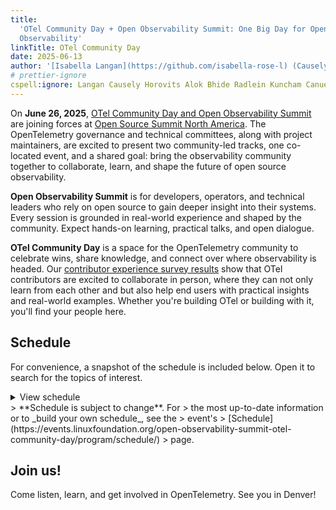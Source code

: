 ```yaml
---
title:
  'OTel Community Day + Open Observability Summit: One Big Day for Open Source
  Observability'
linkTitle: OTel Community Day
date: 2025-06-13
author: '[Isabella Langan](https://github.com/isabella-rose-l) (Causely)'
# prettier-ignore
cspell:ignore: Langan Causely Horovits Alok Bhide Radlein Kuncham Canuel Danielson OllyGarden Vashistha Kumar Baylis Roshore Budhaditya Bhattacharya Ravindra Bhargava Distrogen Braydon Kains Mansi Agrawal Todea Aircall Liudmila Molkova Cijo Jernigan Spec-tacular Helmuth Krietz Prasad Mujumdar Okahu Vijay Heffner Huxing Zhang Minghui
---
```


On **June 26, 2025**,
[OTel Community Day and Open Observability Summit](https://events.linuxfoundation.org/open-observability-summit-otel-community-day/)
are joining forces at
[Open Source Summit North America](https://events.linuxfoundation.org/open-source-summit-north-america/).
The OpenTelemetry governance and technical committees, along with project
maintainers, are excited to present two community-led tracks, one co-located
event, and a shared goal: bring the observability community together to
collaborate, learn, and shape the future of open source observability.

**Open Observability Summit** is for developers, operators, and technical
leaders who rely on open source to gain deeper insight into their systems. Every
session is grounded in real-world experience and shaped by the community. Expect
hands-on learning, practical talks, and open dialogue.

**OTel Community Day** is a space for the OpenTelemetry community to celebrate
wins, share knowledge, and connect over where observability is headed. Our
[contributor experience survey results](../contribex-survey-results/)
show that OTel contributors are excited to collaborate in person, where they can
not only learn from each other and but also help end users with practical
insights and real-world examples. Whether you're building OTel or building with
it, you'll find your people here.

## Schedule

For convenience, a snapshot of the schedule is included below. Open it to search
for the topics of interest.

<details>
<summary class="mb-3">View schedule</summary>

### Welcome + Keynotes

- **[Welcome + Opening Remarks](https://otelopenobservabilityna25.sched.com/event/223Or/welcome-+-opening-remarks-austin-parker-honeycomb)**<br>
  by Austin Parker, honeycomb.io<br> 9:00am – 9:05am<br> Bluebird Ballroom 1C
  (Level 1 - Terrace Level)

- **[Keynote: Hybrid Cloud Architecture: Making Big Bets on Open Standards](https://otelopenobservabilityna25.sched.com/event/24dNu/keynote-hybrid-cloud-architecture-making-big-bets-on-open-standards-margaret-dawson-chronosphere)**<br>
  by Margaret Dawson, Chronosphere<br> 9:08am – 9:18am<br> Bluebird Ballroom 1C
  (Level 1 - Terrace Level)

- **[Sponsored Keynote: Foundation-Led Innovation: OpenSearch's Impact on Modern Data Insights](https://otelopenobservabilityna25.sched.com/event/228KZ/sponsored-keynote-foundation-led-innovation-opensearchs-impact-on-modern-data-insights-dotan-horovits-aws-opensearch)**<br>
  by Dotan Horovits, AWS OpenSearch<br> 9:21am – 9:26am<br> Bluebird Ballroom 1C
  (Level 1 - Terrace Level)

- **[Keynote: OpenTelemetry and the Future of Open Source Observability](https://otelopenobservabilityna25.sched.com/event/24QRq/keynote-opentelemetry-and-the-future-of-open-source-observability-austin-parker-honeycomb)**<br>
  by Austin Parker, honeycomb.io<br> 9:29am – 9:39am<br> Bluebird Ballroom 1C
  (Level 1 - Terrace Level)

- **[Sponsored Keynote: Manage Logging Costs While Preserving Value](https://otelopenobservabilityna25.sched.com/event/24R7L/sponsored-keynote-manage-logging-costs-while-preserving-value-alok-bhide-chronosphere)**<br>
  by Alok Bhide, Chronosphere<br> 9:42am – 9:47am<br> Bluebird Ballroom 1C
  (Level 1 - Terrace Level)

- **[Sponsored Keynote: Why Semantic Conventions Are OpenTelemetry's Most Important Contribution](https://otelopenobservabilityna25.sched.com/event/24R7t/sponsored-keynote-why-semantic-conventions-are-opentelemetrys-most-important-contribution-gordon-radlein-datadog)**<br>
  by Gordon Radlein, Datadog<br> 9:50am – 9:55am<br> Bluebird Ballroom 1C (Level
  1 - Terrace Level)

- **[Keynote: Supercharging Observability with LLMs](https://otelopenobservabilityna25.sched.com/event/25Uhx/keynote-supercharging-observability-with-llms-alolita-sharma-apple)**<br>
  by Alolita Sharma, Apple<br> 9:58am – 10:08am<br> Bluebird Ballroom 1C (Level
  1 - Terrace Level)

### Technical Talks & Breakouts

- **[Building Composable OTel Pipelines: CI/CD, Testing, Team-First, and Scalable Design](https://otelopenobservabilityna25.sched.com/event/24Jot)**<br>
  by Anil Kuncham & Joe Canuel, DoorDash<br> 10:25am – 10:50am MDT<br> Bluebird
  Ballroom 1C (Level 1 - Terrace Level)

- **[The Life of a Span](https://otelopenobservabilityna25.sched.com/event/223A3/the-life-of-a-span-yuri-oliveira-ollygarden-jamie-danielson-honeycomb)**<br>
  by Jamie Danielson, Honeycomb & Yuri Oliveira, OllyGarden<br> 10:25am –
  10:50am MDT<br> Bluebird Ballroom 2A (Level 1 - Terrace Level)

- **[Telemetry Showdown: Fluent Bit vs. OpenTelemetry Collector – A Comprehensive Benchmark Analysis](https://otelopenobservabilityna25.sched.com/event/24Jow)**<br>
  by Henrik Rexed, Dynatrace<br> 10:55am – 11:20am MDT<br> Bluebird Ballroom 1C
  (Level 1 - Terrace Level)

- **[Scaling OpenTelemetry for Modern Workloads: From Mobile to Mainframe](https://otelopenobservabilityna25.sched.com/event/223A6/scaling-opentelemetry-for-modern-workloads-from-mobile-to-mainframe-vashistha-kumar-singh-martin-tali-broadcom)**<br>
  by Vashistha Kumar Singh & Martin Tali, Broadcom<br> 10:55am – 11:20am MDT<br>
  Bluebird Ballroom 2A (Level 1 - Terrace Level)

- **[Correlating Application and Database Performance Using OpenTelemetry](https://otelopenobservabilityna25.sched.com/event/24Joz/correlating-application-and-database-performance-using-opentelemetry-lin-lin-tammy-baylis-solarwinds)**<br>
  by Lin Lin & Tammy Baylis, SolarWinds<br> 11:25am – 11:50am MDT<br> Bluebird
  Ballroom 1C (Level 1 - Terrace Level)

- **[The Signal in the Storm: Practical Strategies for Managing Telemetry Overload](https://otelopenobservabilityna25.sched.com/event/223A9/the-signal-in-the-storm-practical-strategies-for-managing-telemetry-overload-endre-sara-causely-inc)**<br>
  by Endre Sara, Causely<br> 11:25am – 11:50am MDT<br> Bluebird Ballroom 2A
  (Level 1 - Terrace Level)

### Lightning Talks

- **[Faster Insights and Improved Accuracy: Spotify's Prometheus Upgrade](https://otelopenobservabilityna25.sched.com/event/24Jp2/cl-lightning-talk-faster-insights-and-improved-accuracy-spotifys-prometheus-upgrade-lauren-roshore-spotify)**<br>
  by Lauren Roshore, Spotify<br> 11:55am – 12:10pm MDT<br> Bluebird Ballroom 1C
  (Level 1 - Terrace Level)

- **[Beyond Good Enough: Why We Want a Kotlin API and SDK](https://otelopenobservabilityna25.sched.com/event/223AC/cl-lightning-talk-beyond-good-enough-why-we-want-a-kotlin-api-and-sdk-hanson-ho-embrace)**<br>
  by Hanson Ho, Embrace<br> 11:55am – 12:10pm MDT<br> Bluebird Ballroom 2A
  (Level 1 - Terrace Level)

- **[Weaving Legacy and OpenTelemetry: A Schema Strategy With Weaver](https://otelopenobservabilityna25.sched.com/event/24Jp5/cl-lightning-talk-weaving-legacy-and-opentelemetry-a-schema-strategy-with-weaver-andrew-wang-comcast)**<br>
  by Andrew Wang, Comcast<br> 12:15pm – 12:30pm MDT<br> Bluebird Ballroom 1C
  (Level 1 - Terrace Level)

- **[Avoiding Chaotic Dysfunction: The 'Don't Do This' Guide To OpenTelemetry](https://otelopenobservabilityna25.sched.com/event/223AU/cl-lightning-talk-avoiding-chaotic-dysfunction-the-dont-do-this-guide-to-opentelemetry-budhaditya-bhattacharya-tyk)**<br>
  by Budhaditya Bhattacharya, Tyk<br> 12:15pm – 12:30pm MDT<br> Bluebird
  Ballroom 2A (Level 1 - Terrace Level)

- **[Observability-First DevSecOps: Building Resilient Multi-Cloud Pipelines With OpenTelemetry and GitOps](https://otelopenobservabilityna25.sched.com/event/24Jp8/cl-lightning-talk-observability-first-devsecops-building-resilient-multi-cloud-pipelines-with-opentelemetry-and-gitops-ravindra-bhargava-ups)**<br>
  by Ravindra Bhargava, UPS<br> 1:30pm – 1:45pm MDT<br> Bluebird Ballroom 1C
  (Level 1 - Terrace Level)

- **[Introducing Distrogen: A Tool for Generating OpenTelemetry Collector Distributions](https://otelopenobservabilityna25.sched.com/event/223AR/cl-lightning-talk-introducing-distrogen-a-tool-for-generating-opentelemetry-collector-distributions-braydon-kains-google)**<br>
  by Braydon Kains, Google<br> 1:30pm – 1:45pm MDT<br> Bluebird Ballroom 2A
  (Level 1 - Terrace Level)

- **[Observability at Scale: Building Cloud Native Pipelines for AI Infrastructure](https://otelopenobservabilityna25.sched.com/event/24JpB/cl-lightning-talk-observability-at-scale-building-cloud-native-pipelines-for-ai-infrastructure-mansi-agrawal-linkedin)**<br>
  by Mansi Agrawal, LinkedIn<br> 1:50pm – 2:05pm MDT<br> Bluebird Ballroom 1C
  (Level 1 - Terrace Level)

- **[From Zero To Developer: My One Year Serendipity Journey With OpenTelemetry](https://otelopenobservabilityna25.sched.com/event/223Ad/cl-lightning-talk-from-zero-to-developer-my-one-year-serendipity-journey-with-opentelemetry-diana-todea-aircall)**<br>
  by Diana Todea, Aircall<br> 1:50pm – 2:05pm MDT<br> Bluebird Ballroom 2A
  (Level 1 - Terrace Level)

### Afternoon Talks & Panels

- **[Telemetry Pipelines: Never Gonna Let You Down](https://otelopenobservabilityna25.sched.com/event/24JpE/telemetry-pipelines-never-gonna-let-you-down-yuri-oliveira-ollygarden-alex-boten-honeycomb)**<br>
  by Yuri Oliveira, OllyGarden & Alex Boten, Honeycomb<br> 2:10pm – 2:35pm
  MDT<br> Bluebird Ballroom 1C (Level 1 - Terrace Level)

- **[Tricked Out Traces](https://otelopenobservabilityna25.sched.com/event/223AF/tricked-out-traces-henrik-rexed-dynatrace)**<br>
  by Henrik Rexed, Dynatrace<br> 2:10pm – 2:35pm MDT<br> Bluebird Ballroom 2A
  (Level 1 - Terrace Level)

- **[No Dependencies. No Plugins. Just Native OpenTelemetry](https://otelopenobservabilityna25.sched.com/event/24JpH/no-dependencies-no-plugins-just-native-opentelemetry-liudmila-molkova-microsoft)**<br>
  by Liudmila Molkova, Microsoft<br> 2:40pm – 3:05pm MDT<br> Bluebird Ballroom
  1C (Level 1 - Terrace Level)

- **[Beyond OTLP: Unlocking the Potential of OS-native Tracing](https://otelopenobservabilityna25.sched.com/event/223Aa/beyond-otlp-unlocking-the-potential-of-os-native-tracing-cijo-thomas-chris-gray-microsoft-corporation)**<br>
  by Cijo Thomas & Chris Gray, Microsoft Corporation<br> 2:40pm – 3:05pm MDT<br>
  Bluebird Ballroom 2A (Level 1 - Terrace Level)

- **[Let's Generate Art and Traces!](https://otelopenobservabilityna25.sched.com/event/24JpK/lets-generate-art-and-traces-tiffany-jernigan-grafana-labs)**<br>
  by Tiffany Jernigan, Grafana Labs<br> 3:10pm – 3:35pm MDT<br> Bluebird
  Ballroom 1C (Level 1 - Terrace Level)

- **[Panel: The Spec-tacular Game Show](https://otelopenobservabilityna25.sched.com/event/223AX/panel-the-spec-tacular-game-show-liudmila-molkova-microsoft-ted-young-servicenow-tyler-helmuth-jamie-danielson-alex-boten-honeycomb)**<br>
  by Liudmila Molkova (Microsoft), Ted Young (ServiceNow), Tyler Helmuth, Jamie
  Danielson & Alex Boten (Honeycomb)<br> 3:10pm – 3:45pm MDT<br> Bluebird
  Ballroom 2A (Level 1 - Terrace Level)

- **[How To Think About Instrumentation Overhead](https://otelopenobservabilityna25.sched.com/event/24JpN/how-to-think-about-instrumentation-overhead-jason-plumb-splunk)**<br>
  by Jason Plumb, Splunk<br> 4:00pm – 4:25pm MDT<br> Bluebird Ballroom 1C (Level
  1 - Terrace Level)

- **[Building Resilient Telemetry Pipelines: Mastering the OpenTelemetry Collector's Persistent Queue](https://otelopenobservabilityna25.sched.com/event/223AI/building-resilient-telemetry-pipelines-mastering-the-opentelemetry-collectors-persistent-queue-denton-krietz-bindplane)**<br>
  by Denton Krietz, Bindplane<br> 4:00pm – 4:25pm MDT<br> Bluebird Ballroom 2A
  (Level 1 - Terrace Level)

- **[Monitoring GenAI Applications](https://otelopenobservabilityna25.sched.com/event/24JpQ/monitoring-genai-applications-prasad-mujumdar-okahu-ai)**<br>
  by Prasad Mujumdar, Okahu AI<br> 4:30pm – 4:55pm MDT<br> Bluebird Ballroom 1C
  (Level 1 - Terrace Level)

- **[Innovating on Top of Open Source Observability – Pushing the Boundaries of Innovation](https://otelopenobservabilityna25.sched.com/event/24JpT/innovating-on-top-of-open-source-observability-pushing-the-boundaries-of-innovation-vijay-samuel-wei-tang-ebay)**<br>
  by Vijay Samuel & Wei Tang, eBay<br> 5:00pm – 5:25pm MDT<br> Bluebird Ballroom
  1C (Level 1 - Terrace Level)

- **[Introducing a Lightweight Rust OpenTelemetry Collector](https://otelopenobservabilityna25.sched.com/event/223AO/introducing-a-lightweight-rust-opentelemetry-collector-mike-heffner-ray-jenkins-streamfold)**<br>
  by Mike Heffner & Ray Jenkins, Streamfold<br> 5:00pm – 5:25pm MDT<br> Bluebird
  Ballroom 2A (Level 1 - Terrace Level)

- **[Taming Metric Cardinality: Practical Cost Reduction With the OpenTelemetry Collector](https://otelopenobservabilityna25.sched.com/event/24JpW/cl-lightning-talk-taming-metric-cardinality-practical-cost-reduction-with-the-opentelemetry-collector-jon-reeve-eric-anderson-controltheory)**<br>
  by Jon Reeve & Eric Anderson, ControlTheory<br> 5:30pm – 5:45pm MDT<br>
  Bluebird Ballroom 1C (Level 1 - Terrace Level)

- **[From GenAI Applications to AI Models: Unraveling End to End AI Observability With OpenTelemetry](https://otelopenobservabilityna25.sched.com/event/223AL/cl-lightning-talk-from-genai-applications-to-ai-models-unraveling-end-to-end-ai-observability-with-opentelemetry-huxing-zhang-minghui-zhang-alibaba-cloud)**<br>
  by Huxing Zhang & Minghui Zhang, Alibaba Cloud<br> 5:30pm – 5:45pm MDT<br>
  Bluebird Ballroom 2A (Level 1 - Terrace Level)

</details>
> <i class="fa-solid fa-circle-info"></i> **Schedule is subject to change**. For
> the most up-to-date information or to _build your own schedule_, see the
> event's
> [Schedule](https://events.linuxfoundation.org/open-observability-summit-otel-community-day/program/schedule/)
> page.

## Join us!

Come listen, learn, and get involved in OpenTelemetry. See you in Denver!
